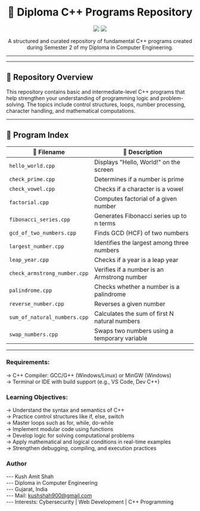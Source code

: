 <div align="center">
<h1>🔷 Diploma C++ Programs Repository</h1>
<p>
  <img src="https://img.shields.io/badge/Language-C++-blue.svg?style=flat-square&logo=c%2B%2B&logoColor=white">
  <img src="https://img.shields.io/badge/Maintainer-Kush%20Amit%20Shah-blue?style=flat-square">
</p>
<p>
  A structured and curated repository of fundamental C++ programs created during Semester 2 of my Diploma in Computer Engineering.
</p><hr></div>

---

## 📌 Repository Overview

This repository contains basic and intermediate-level C++ programs that help strengthen your understanding of programming logic and problem-solving. The topics include control structures, loops, number processing, character handling, and mathematical computations.

---

## 📁 Program Index

| 🔹 Filename                      | 🔸 Description                                               |
|----------------------------------|--------------------------------------------------------------|
| `hello_world.cpp`               | Displays "Hello, World!" on the screen                       |
| `check_prime.cpp`               | Determines if a number is prime                              |
| `check_vowel.cpp`               | Checks if a character is a vowel                             |
| `factorial.cpp`                 | Computes factorial of a given number                         |
| `fibonacci_series.cpp`          | Generates Fibonacci series up to n terms                     |
| `gcd_of_two_numbers.cpp`        | Finds GCD (HCF) of two numbers                               |
| `largest_number.cpp`            | Identifies the largest among three numbers                   |
| `leap_year.cpp`                 | Checks if a year is a leap year                              |
| `check_armstrong_number.cpp`    | Verifies if a number is an Armstrong number                  |
| `palindrome.cpp`                | Checks whether a number is a palindrome                      |
| `reverse_number.cpp`            | Reverses a given number                                      |
| `sum_of_natural_numbers.cpp`    | Calculates the sum of first N natural numbers                |
| `swap_numbers.cpp`              | Swaps two numbers using a temporary variable                 |

---

### Requirements:
-> C++ Compiler: GCC/G++ (Windows/Linux) or MinGW (Windows)  
-> Terminal or IDE with build support (e.g., VS Code, Dev C++)  

### Learning Objectives:

-> Understand the syntax and semantics of C++  
-> Practice control structures like if, else, switch  
-> Master loops such as for, while, do-while  
-> Implement modular code using functions  
-> Develop logic for solving computational problems  
-> Apply mathematical and logical conditions in real-time examples  
-> Strengthen debugging, compiling, and execution practices  

### Author  
--- Kush Amit Shah  
--- Diploma in Computer Engineering  
--- Gujarat, India  
--- Mail: kushshah900@gmail.com  
--- Interests: Cybersecurity | Web Development | C++ Programming  
